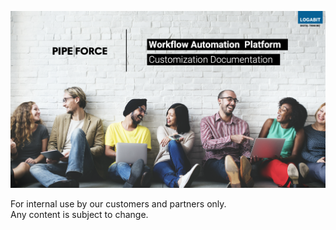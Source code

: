 ![](../img/image-20201021-172550.png)

For internal use by our customers and partners only.  
Any content is subject to change.
